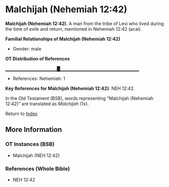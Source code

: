 # Malchijah (Nehemiah 12:42)
**Malchijah (Nehemiah 12:42)**. 
A man from the tribe of Levi who lived during the time of exile and return, mentioned in Nehemiah 12:42 (acai). 




**Familial Relationships of Malchijah (Nehemiah 12:42)**


* Gender: male


**OT Distribution of References**

▁▁▁▁▁▁▁▁▁▁▁▁▁▁▁█▁▁▁▁▁▁▁▁▁▁▁▁▁▁▁▁▁▁▁▁▁▁▁
* References: Nehemiah: 1



**Key References for Malchijah (Nehemiah 12:42)**: 
NEH 12:42. 


In the Old Testament (BSB), words representing “Malchijah (Nehemiah 12:42)” are translated as 
*Malchijah* (1x). 




Return to [Index](00-Index.md)

## More Information

### OT Instances (BSB)

* Malchijah (NEH 12:42)



### References (Whole Bible)

* NEH 12:42




